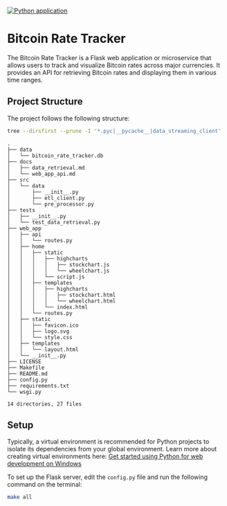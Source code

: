 [![Python application](https://github.com/richardogoma/bitcoin-rate-tracker/actions/workflows/python-app.yml/badge.svg)](https://github.com/richardogoma/bitcoin-rate-tracker/actions/workflows/python-app.yml)

# Bitcoin Rate Tracker

The Bitcoin Rate Tracker is a Flask web application or microservice that allows users to track and visualize Bitcoin rates across major currencies. It provides an API for retrieving Bitcoin rates and displaying them in various time ranges.

## Project Structure
The project follows the following structure:
```bash
tree --dirsfirst --prune -I '*.pyc|__pycache__|data_streaming_client'
```

```
.
├── data
│   └── bitcoin_rate_tracker.db
├── docs
│   ├── data_retrieval.md
│   └── web_app_api.md
├── src
│   └── data
│       ├── __init__.py
│       ├── etl_client.py
│       └── pre_processor.py
├── tests
│   ├── __init__.py
│   └── test_data_retrieval.py
├── web_app
│   ├── api
│   │   └── routes.py
│   ├── home
│   │   ├── static
│   │   │   ├── highcharts
│   │   │   │   ├── stockchart.js
│   │   │   │   └── wheelchart.js
│   │   │   └── script.js
│   │   ├── templates
│   │   │   ├── highcharts
│   │   │   │   ├── stockchart.html
│   │   │   │   └── wheelchart.html
│   │   │   └── index.html
│   │   └── routes.py
│   ├── static
│   │   ├── favicon.ico
│   │   ├── logo.svg
│   │   └── style.css
│   ├── templates
│   │   └── layout.html
│   └── __init__.py
├── LICENSE
├── Makefile
├── README.md
├── config.py
├── requirements.txt
└── wsgi.py

14 directories, 27 files
```

## Setup
Typically, a virtual environment is recommended for Python projects to isolate its dependencies from your global environment. Learn more about creating virtual environments here: [Get started using Python for web development on Windows](https://learn.microsoft.com/en-us/windows/python/web-frameworks)

To set up the Flask server, edit the `config.py` file and run the following command on the terminal:
```bash
make all
```

